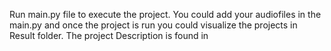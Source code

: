 Run main.py file to execute the project. 
You could add your audiofiles in the main.py and once the project is run you could visualize the projects in Result folder. 
The project Description is found in 